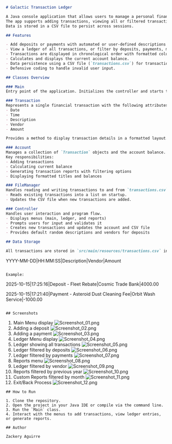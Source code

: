 ```markdown
# Galactic Transaction Ledger

A Java console application that allows users to manage a personal financial ledger for deposits and payments.
The app supports adding transactions, viewing all or filtered transactions, and calculating a running balance.
Data is stored in a CSV file to persist across sessions.

## Features

- Add deposits or payments with automated or user-defined descriptions and vendors.
- View a ledger of all transactions, or filter by deposits, payments, month-to-date, previous month, year-to-date, previous year, or vendor.
- Transactions are displayed in chronological order with formatted columns for easy reading.
- Calculates and displays the current account balance.
- Data persistence using a CSV file (`transactions.csv`) for transaction storage.
- Defensive coding to handle invalid user input.

## Classes Overview

### Main
Entry point of the application. Initializes the controller and starts the program loop.

### Transaction
Represents a single financial transaction with the following attributes:
- Date
- Time
- Description
- Vendor
- Amount

Provides a method to display transaction details in a formatted layout.

### Account
Manages a collection of `Transaction` objects and the account balance.  
Key responsibilities:
- Adding transactions
- Calculating current balance
- Generating transaction reports with filtering options
- Displaying formatted titles and balances

### FileManager
Handles reading and writing transactions to and from `transactions.csv`.  
- Reads existing transactions into a list on startup.
- Updates the CSV file when new transactions are added.

### Controller
Handles user interaction and program flow.  
- Displays menus (main, ledger, and reports)
- Prompts users for input and validates it
- Creates new transactions and updates the account and CSV file
- Provides default random descriptions and vendors for deposits

## Data Storage

All transactions are stored in `src/main/resources/transactions.csv` in the following format:

```

YYYY-MM-DD|HH:MM:SS|Description|Vendor|Amount

```

Example:
```

2025-10-15|17:25:16|Deposit - Fleet Rebate|Cosmic Trade Bank|4000.00

2025-10-15|17:21:40|Payment - Asteroid Dust Cleaning Fee|Orbit Wash Service|-1000.00

```

## Screenshots

```
1. Main Menu display
![Screenshot_01.png](src/main/resources/Screenshot_01.png)
2. Adding a deposit
![Screenshot_02.png](src/main/resources/Screenshot_02.png)
3. Adding a payment
![Screenshot_03.png](src/main/resources/Screenshot_03.png)
4. Ledger Menu display
![Screenshot_04.png](src/main/resources/Screenshot_04.png)
5. Ledger showing all transactions
![Screenshot_05.png](src/main/resources/Screenshot_05.png)
6. Ledger filtered by deposits
![Screenshot_06.png](src/main/resources/Screenshot_06.png)
7. Ledger filtered by payments
![Screenshot_07.png](src/main/resources/Screenshot_07.png)
8. Reports menu
![Screenshot_08.png](src/main/resources/Screenshot_08.png)
9. Ledger filtered by vendor
![Screenshot_09.png](src/main/resources/Screenshot_09.png)
10. Reports filtered by previous year
![Screenshot_10.png](src/main/resources/Screenshot_10.png)
11. Custom Reports filtered by month
![Screenshot_11.png](src/main/resources/Screenshot_11.png)
12. Exit/Back Process
![Screenshot_12.png](src/main/resources/Screenshot_12.png)

```
## How to Run

1. Clone the repository.
2. Open the project in your Java IDE or compile via the command line.
3. Run the `Main` class.
4. Interact with the menus to add transactions, view ledger entries, or generate reports.

## Author

Zackery Aguirre
```
